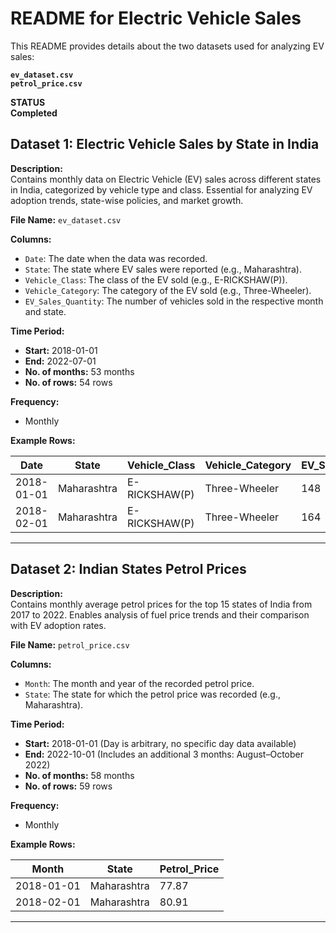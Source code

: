 
# README for Electric Vehicle Sales

This README provides details about the two datasets used for analyzing EV sales:

**`ev_dataset.csv`**  
**`petrol_price.csv`**  

**STATUS**  
**Completed**

## Dataset 1: Electric Vehicle Sales by State in India  
**Description:**  
Contains monthly data on Electric Vehicle (EV) sales across different states in India, categorized by vehicle type and class. Essential for analyzing EV adoption trends, state-wise policies, and market growth.

**File Name:** `ev_dataset.csv`

**Columns:**

- `Date`: The date when the data was recorded.
- `State`: The state where EV sales were reported (e.g., Maharashtra).
- `Vehicle_Class`: The class of the EV sold (e.g., E-RICKSHAW(P)).
- `Vehicle_Category`: The category of the EV sold (e.g., Three-Wheeler).
- `EV_Sales_Quantity`: The number of vehicles sold in the respective month and state.

**Time Period:**

- **Start:** 2018-01-01
- **End:** 2022-07-01
- **No. of months:** 53 months
- **No. of rows:** 54 rows

**Frequency:**

- Monthly

**Example Rows:**

| Date       | State      | Vehicle_Class | Vehicle_Category | EV_Sales_Quantity |  
|------------|------------|---------------|------------------|--------------------|  
| 2018-01-01 | Maharashtra| E-RICKSHAW(P) | Three-Wheeler    | 148                |  
| 2018-02-01 | Maharashtra| E-RICKSHAW(P) | Three-Wheeler    | 164                |  

---

## Dataset 2: Indian States Petrol Prices  
**Description:**  
Contains monthly average petrol prices for the top 15 states of India from 2017 to 2022. Enables analysis of fuel price trends and their comparison with EV adoption rates.

**File Name:** `petrol_price.csv`

**Columns:**

- `Month`: The month and year of the recorded petrol price.
- `State`: The state for which the petrol price was recorded (e.g., Maharashtra).

**Time Period:**

- **Start:** 2018-01-01 (Day is arbitrary, no specific day data available)
- **End:** 2022-10-01 (Includes an additional 3 months: August–October 2022)
- **No. of months:** 58 months
- **No. of rows:** 59 rows

**Frequency:**

- Monthly

**Example Rows:**

| Month      | State      | Petrol_Price |  
|------------|------------|--------------|  
| 2018-01-01 | Maharashtra| 77.87        |  
| 2018-02-01 | Maharashtra| 80.91        |  

---
